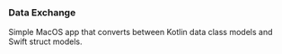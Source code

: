 ### Data Exchange

Simple MacOS app that converts between Kotlin data class models and Swift struct models.
